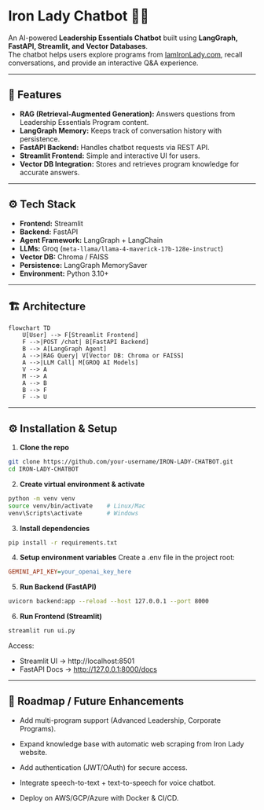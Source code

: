 # Iron Lady Chatbot 💬🤖

An AI-powered **Leadership Essentials Chatbot** built using **LangGraph, FastAPI, Streamlit, and Vector Databases**.  
The chatbot helps users explore programs from [IamIronLady.com](https://iamironlady.com/individualPrograms/Leadership_Essentials_Program), recall conversations, and provide an interactive Q&A experience.  

---

## 🚀 Features
- **RAG (Retrieval-Augmented Generation):** Answers questions from Leadership Essentials Program content.  
- **LangGraph Memory:** Keeps track of conversation history with persistence.  
- **FastAPI Backend:** Handles chatbot requests via REST API.  
- **Streamlit Frontend:** Simple and interactive UI for users.  
- **Vector DB Integration:** Stores and retrieves program knowledge for accurate answers.  

---

## ⚙️ Tech Stack  

- **Frontend:** Streamlit  
- **Backend:** FastAPI  
- **Agent Framework:** LangGraph + LangChain  
- **LLMs:** Groq (`meta-llama/llama-4-maverick-17b-128e-instruct`)
- **Vector DB:** Chroma / FAISS  
- **Persistence:** LangGraph MemorySaver
- **Environment:** Python 3.10+

---

## 🏗️ Architecture  

```mermaid
flowchart TD
    U[User] --> F[Streamlit Frontend]
    F -->|POST /chat| B[FastAPI Backend]
    B --> A[LangGraph Agent]
    A -->|RAG Query| V[Vector DB: Chroma or FAISS]
    A -->|LLM Call| M[GROQ AI Models]
    V --> A
    M --> A
    A --> B
    B --> F
    F --> U

```

---

## ⚙️ Installation & Setup

1. **Clone the repo**
```bash
git clone https://github.com/your-username/IRON-LADY-CHATBOT.git
cd IRON-LADY-CHATBOT
```

2. **Create virtual environment & activate**
```bash
python -m venv venv
source venv/bin/activate    # Linux/Mac
venv\Scripts\activate       # Windows
```

3. **Install dependencies**
```bash
pip install -r requirements.txt
```

4. **Setup environment variables**
Create a .env file in the project root:
```ini
GEMINI_API_KEY=your_openai_key_here
```

5. **Run Backend (FastAPI)**
```bash
uvicorn backend:app --reload --host 127.0.0.1 --port 8000
```

6. **Run Frontend (Streamlit)**
```bash
streamlit run ui.py
```
Access:
- Streamlit UI → http://localhost:8501
- FastAPI Docs → http://127.0.0.1:8000/docs

---

## 📌 Roadmap / Future Enhancements

- Add multi-program support (Advanced Leadership, Corporate Programs).

- Expand knowledge base with automatic web scraping from Iron Lady website.

- Add authentication (JWT/OAuth) for secure access.

- Integrate speech-to-text + text-to-speech for voice chatbot.

- Deploy on AWS/GCP/Azure with Docker & CI/CD.

